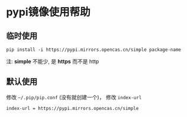 # pypi镜像使用帮助
## 临时使用
`pip install -i https://pypi.mirrors.opencas.cn/simple package-name`

注: **simple** 不能少, 是 **https** 而不是 http

## 默认使用
修改 `~/.pip/pip.conf` (没有就创建一个)， 修改 `index-url`

`index-url = https://pypi.mirrors.opencas.cn/simple`

